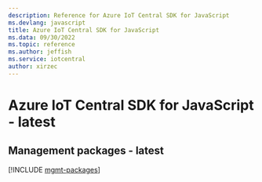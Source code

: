 ```yaml
---
description: Reference for Azure IoT Central SDK for JavaScript
ms.devlang: javascript
title: Azure IoT Central SDK for JavaScript
ms.data: 09/30/2022
ms.topic: reference
ms.author: jeffish
ms.service: iotcentral
author: xirzec
---
```

# Azure IoT Central SDK for JavaScript - latest

## Management packages - latest
[!INCLUDE [mgmt-packages](iot-central-mgmt-index.md)]